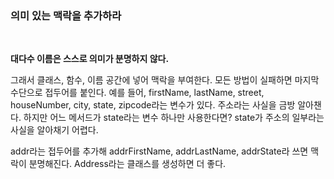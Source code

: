 ### 의미 있는 맥락을 추가하라
<br>

**대다수 이름은 스스로 의미가 분명하지 않다.** 

그래서 클래스, 함수, 이름 공간에 넣어 맥락을 부여한다. 모든 방법이 실패하면 마지막 수단으로 접두어를 붙인다. 예를 들어, firstName, lastName, street, houseNumber, city, state, zipcode라는 변수가 있다. 주소라는 사실을 금방 알아챈다. 하지만 어느 메서드가 state라는 변수 하나만 사용한다면? state가 주소의 일부라는 사실을 알아채기 어렵다.

addr라는 접두어를 추가해 addrFirstName, addrLastName, addrState라 쓰면 맥락이 분명해진다. Address라는 클래스를 생성하면 더 좋다.

